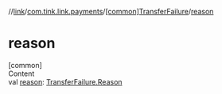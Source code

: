 //[link](../../index.md)/[com.tink.link.payments](../index.md)/[[common]TransferFailure](index.md)/[reason](reason.md)



# reason  
[common]  
Content  
val [reason](reason.md): [TransferFailure.Reason](-reason/index.md)  



